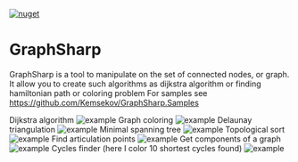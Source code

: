 [![nuget](https://img.shields.io/nuget/v/Kemsekov.GraphSharp.svg)](https://www.nuget.org/packages/Kemsekov.GraphSharp/) 
# GraphSharp
GraphSharp is a tool to manipulate on the set of connected nodes, or graph. 
It allow you to create such algorithms as dijkstra algorithm or finding hamiltonian path or coloring problem
For samples see https://github.com/Kemsekov/GraphSharp.Samples

Dijkstra algorithm
![example](https://user-images.githubusercontent.com/57869319/149961444-a0afc184-7119-4a8c-99de-4d15f587559f.jpg)
Graph coloring
![example](https://user-images.githubusercontent.com/57869319/161608380-1e82a976-16bc-4fca-a249-c5aa0efdb948.jpg)
Delaunay triangulation
![example](https://user-images.githubusercontent.com/57869319/174455462-f0a7b769-33b8-47b9-b6a6-2936c02f4cbb.jpg)
Minimal spanning tree
![example](https://user-images.githubusercontent.com/57869319/174455464-e4b8723b-0158-4a9c-ace1-a9e7dc423913.jpg)
Topological sort
![example](https://user-images.githubusercontent.com/57869319/174638380-b39624b7-8c99-4544-a69b-f99f589d72b4.jpg)
Find articulation points
![example](https://user-images.githubusercontent.com/57869319/176494620-2cb92342-aa2d-432f-bfc6-ca503017464d.jpg)
Get components of a graph
![example](https://user-images.githubusercontent.com/57869319/176998046-e1ba18c7-9f11-4b9d-bd2f-54537d5d4a0a.jpg)
Cycles finder (here I color 10 shortest cycles found)
![example](https://user-images.githubusercontent.com/57869319/179674538-142bf36b-e760-49d8-9ed6-eed3c512e907.jpg)
